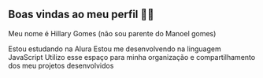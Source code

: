 ## Boas vindas ao meu perfil 💙💙
Meu nome é Hillary Gomes (não sou parente do Manoel gomes)

Estou estudando na Alura
Estou me desenvolvendo na linguagem JavaScript
Utilizo esse espaço para minha organização e compartilhamento dos meu projetos desenvolvidos
